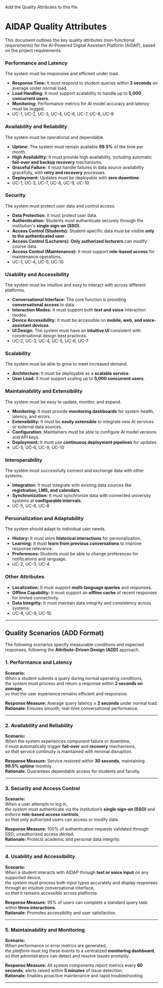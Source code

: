 Add the Quality Attributes to this file

# AIDAP Quality Attributes

This document outlines the key quality attributes (non-functional requirements) for the AI-Powered Digital Assistant Platform (AIDAP), based on the project requirements.

### Performance and Latency
The system must be responsive and efficient under load.
* **Response Time:** It must respond to student queries within **2 seconds** on average under normal load.
* **Load Handling:** It must support scalability to handle up to **5,000 concurrent users**.
* **Monitoring:** Performance metrics for AI model accuracy and latency must be logged.
* UC-1, UC-2, UC-3, UC-4, UC-6, UC-7, UC-8, UC-9

### Availability and Reliability
The system must be operational and dependable.
* **Uptime:** The system must remain available **99.5%** of the time per month.
* **High Availability:** It must provide high availability, including automatic **fail-over and backup recovery** mechanisms.
* **Graceful Failure:** It must handle failures in data source availability gracefully, with **retry and recovery** processes.
* **Deployment:** Updates must be deployable with **zero downtime**.
* UC-1, UC-3, UC-7, UC-8, UC-9, UC-10

### Security
The system must protect user data and control access.
* **Data Protection:** It must protect user data.
* **Authentication:** Students must authenticate securely through the institution's **single sign-on (SSO)**.
* **Access Control (Students):** Student-specific data must be visible **only to the authenticated user**.
* **Access Control (Lecturers):** **Only authorized lecturers** can modify course data.
* **Access Control (Maintenance):** It must support **role-based access** for maintenance operations.
* UC-1, UC-4, UC-5, UC-10

### Usability and Accessibility
The system must be intuitive and easy to interact with across different platforms.
* **Conversational Interface:** The core function is providing **conversational access** to data.
* **Interaction Modes:** It must support both **text and voice** interaction modes.
* **Device Accessibility:** It must be accessible on **mobile, web, and voice-assistant devices**.
* **UI Design:** The system must have an **intuitive UI** consistent with conversational design best practices.
* UC-2, UC-3, UC-4, UC-5, UC-6, UC-7

### Scalability
The system must be able to grow to meet increased demand.
* **Architecture:** It must be deployable as a **scalable service**.
* **User Load:** It must support scaling up to **5,000 concurrent users**.

### Maintainability and Extensibility
The system must be easy to update, monitor, and expand.
* **Monitoring:** It must provide **monitoring dashboards** for system health, latency, and errors.
* **Extensibility:** It must be **easily extensible** to integrate new AI services or external data sources.
* **Configuration:** Maintainers must be able to configure AI model versions and API keys.
* **Deployment:** It must use **continuous deployment pipelines** for updates.
* UC-5, UC-6, UC-9, UC-10

### Interoperability
The system must successfully connect and exchange data with other systems.
* **Integration:** It must integrate with existing data sources like **registration, LMS, and calendars**.
* **Synchronization:** It must synchronize data with connected university systems at **configurable intervals**.
* UC-5, UC-6, UC-8

### Personalization and Adaptability
The system should adapt to individual user needs.
* **History:** It must store **historical interactions** for personalization.
* **Learning:** It must **learn from previous conversations** to improve response relevance.
* **Preferences:** Students must be able to change preferences for notifications and language.
* UC-2, UC-3, UC-4

### Other Attributes
* **Localization:** It must support **multi-language queries** and responses.
* **Offline Capability:** It must support an **offline cache** of recent responses for limited connectivity.
* **Data Integrity:** It must maintain data integrity and consistency across systems.
* UC-8, UC-9, UC-10

---

## Quality Scenarios (ADD Format)

The following scenarios specify measurable conditions and expected responses, following the **Attribute-Driven Design (ADD)** approach.

### **1. Performance and Latency**
**Scenario:**  
*When* a student submits a query during normal operating conditions,  
*the system* must process and return a response within **2 seconds on average**,  
*so that* the user experience remains efficient and responsive.  

**Response Measure:** Average query latency ≤ **2 seconds** under normal load.  
**Rationale:** Ensures smooth, real-time conversational performance.

---

### **2. Availability and Reliability**
**Scenario:**  
*When* the system experiences component failure or downtime,  
*it* must automatically trigger **fail-over** and **recovery** mechanisms,  
*so that* service continuity is maintained with minimal disruption.  

**Response Measure:** Service restored within **30 seconds**, maintaining **99.5% uptime** monthly.  
**Rationale:** Guarantees dependable access for students and faculty.

---

### **3. Security and Access Control**
**Scenario:**  
*When* a user attempts to log in,  
*the system* must authenticate via the institution’s **single sign-on (SSO)** and enforce **role-based access controls**,  
*so that* only authorized users can access or modify data.  

**Response Measure:** 100% of authentication requests validated through SSO; unauthorized access denied.  
**Rationale:** Protects academic and personal data integrity.

---

### **4. Usability and Accessibility**
**Scenario:**  
*When* a student interacts with AIDAP through **text or voice input** on any supported device,  
*the system* must process both input types accurately and display responses through an intuitive conversational interface,  
*so that* it remains accessible across platforms.  

**Response Measure:** 95% of users can complete a standard query task within **three interactions**.  
**Rationale:** Promotes accessibility and user satisfaction.

---

### **5. Maintainability and Monitoring**
**Scenario:**  
*When* performance or error metrics are generated,  
*the platform* must log these events to a centralized **monitoring dashboard**,  
*so that* administrators can detect and resolve issues promptly.  

**Response Measure:** All system components report metrics every **60 seconds**; alerts raised within **5 minutes** of issue detection.  
**Rationale:** Enables proactive maintenance and rapid troubleshooting.

---
